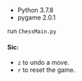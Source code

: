 
* Python 3.7.8
* pygame 2.0.1

run `ChessMain.py`

#### Sic:
* `z` to undo a move.
* `r` to reset the game.
